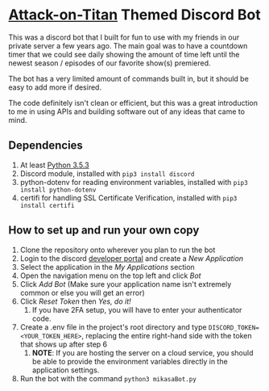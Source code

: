 # [Attack-on-Titan](https://myanimelist.net/anime/16498/Shingeki_no_Kyojin) Themed Discord Bot

This was a discord bot that I built for fun to use with my friends in our private server a few years ago.
The main goal was to have a countdown timer that we could see daily showing the amount of time 
left until the newest season / episodes of our favorite show(s) premiered.

The bot has a very limited amount of commands built in, but it should be easy to add more if desired.

The code definitely isn't clean or efficient, but this was a great introduction to me in using APIs and building software
out of any ideas that came to mind.

## Dependencies
1. At least [Python 3.5.3](https://www.python.org/downloads/)
2. Discord module, installed with `pip3 install discord`
3. python-dotenv for reading environment variables, installed with `pip3 install python-dotenv`
4. certifi for handling SSL Certificate Verification, installed with `pip3 install certifi`

## How to set up and run your own copy
1. Clone the repository onto wherever you plan to run the bot
2. Login to the discord [developer portal](https://discord.com/developers/applications) and create a *New Application*
3. Select the application in the *My Applications* section
4. Open the navigation menu on the top left and click *Bot*
5. Click *Add Bot* (Make sure your application name isn't extremely common or else you will get an error)
6. Click *Reset Token* then *Yes, do it!*
   1. If you have 2FA setup, you will have to enter your authenticator code.
7. Create a .env file in the project's root directory and type `DISCORD_TOKEN=<YOUR_TOKEN_HERE>`, 
   replacing the entire right-hand side with the token that shows up after step 6
   1. **NOTE**: If you are hosting the server on a cloud service, you should be able to provide the environment variables directly in the application
   settings.
8. Run the bot with the command `python3 mikasaBot.py`
